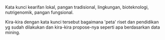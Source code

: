 Kata kunci kearifan lokal, pangan tradisional, lingkungan, bioteknologi, nutrigenomik, pangan fungsional. 

Kira-kira dengan kata kunci tersebut bagaimana 'peta' riset dan pendidikan yg sudah dilakukan dan kira-kira propose-nya seperti apa berdasarkan data mining.
